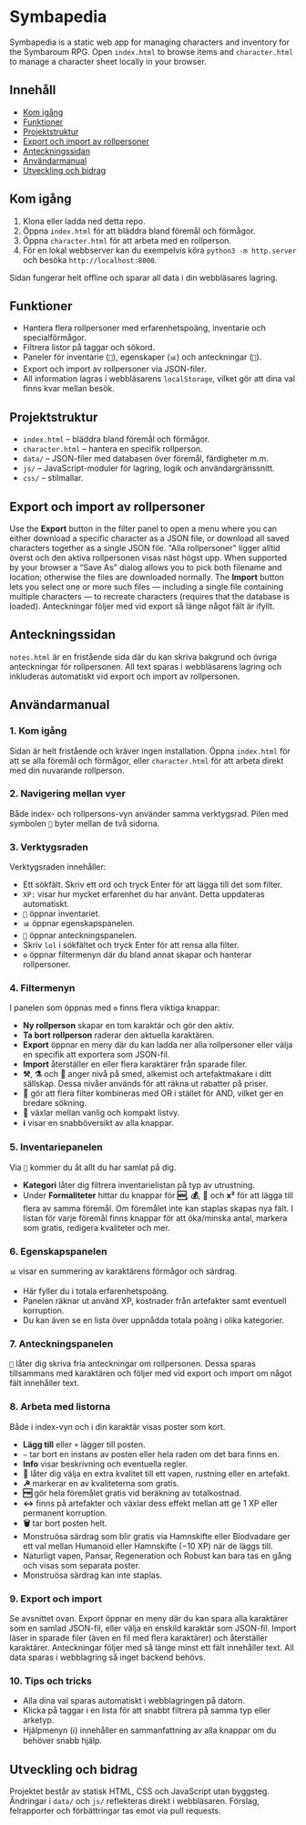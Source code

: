 # Symbapedia

Symbapedia is a static web app for managing characters and inventory for the Symbaroum RPG. Open `index.html` to browse items and `character.html` to manage a character sheet locally in your browser.

## Innehåll
- [Kom igång](#kom-igång)
- [Funktioner](#funktioner)
- [Projektstruktur](#projektstruktur)
- [Export och import av rollpersoner](#export-och-import-av-rollpersoner)
- [Anteckningssidan](#anteckningssidan)
- [Användarmanual](#användarmanual)
- [Utveckling och bidrag](#utveckling-och-bidrag)

## Kom igång
1. Klona eller ladda ned detta repo.
2. Öppna `index.html` för att bläddra bland föremål och förmågor.
3. Öppna `character.html` för att arbeta med en rollperson.
4. För en lokal webbserver kan du exempelvis köra `python3 -m http.server` och besöka `http://localhost:8000`.

Sidan fungerar helt offline och sparar all data i din webbläsares lagring.

## Funktioner
- Hantera flera rollpersoner med erfarenhetspoäng, inventarie och specialförmågor.
- Filtrera listor på taggar och sökord.
- Paneler för inventarie (`🎒`), egenskaper (`📊`) och anteckningar (`📜`).
- Export och import av rollpersoner via JSON-filer.
- All information lagras i webbläsarens `localStorage`, vilket gör att dina val finns kvar mellan besök.

## Projektstruktur
- `index.html` – bläddra bland föremål och förmågor.
- `character.html` – hantera en specifik rollperson.
- `data/` – JSON-filer med databasen över föremål, färdigheter m.m.
- `js/` – JavaScript-moduler för lagring, logik och användargränssnitt.
- `css/` – stilmallar.

## Export och import av rollpersoner
Use the **Export** button in the filter panel to open a menu where you can either download a specific character as a JSON file, or download all saved characters together as a single JSON file. "Alla rollpersoner" ligger alltid överst och den aktiva rollpersonen visas näst högst upp. When supported by your browser a “Save As” dialog allows you to pick both filename and location; otherwise the files are downloaded normally. The **Import** button lets you select one or more such files — including a single file containing multiple characters — to recreate characters (requires that the database is loaded). Anteckningar följer med vid export så länge något fält är ifyllt.

## Anteckningssidan

`notes.html` är en fristående sida där du kan skriva bakgrund och övriga anteckningar för rollpersonen. All text sparas i webbläsarens lagring och inkluderas automatiskt vid export och import av rollpersonen.

## Användarmanual

### 1. Kom igång
Sidan är helt fristående och kräver ingen installation. Öppna `index.html` för att se alla föremål och förmågor, eller `character.html` för att arbeta direkt med din nuvarande rollperson.

### 2. Navigering mellan vyer
Både index- och rollpersons-vyn använder samma verktygsrad. Pilen med symbolen `🔄` byter mellan de två sidorna.

### 3. Verktygsraden
Verktygsraden innehåller:
- Ett sökfält. Skriv ett ord och tryck Enter för att lägga till det som filter.
- `XP:` visar hur mycket erfarenhet du har använt. Detta uppdateras automatiskt.
- `🎒` öppnar inventariet.
- `📊` öppnar egenskapspanelen.
- `📜` öppnar anteckningspanelen.
- Skriv `lol` i sökfältet och tryck Enter för att rensa alla filter.
- `⚙️` öppnar filtermenyn där du bland annat skapar och hanterar rollpersoner.

### 4. Filtermenyn
I panelen som öppnas med `⚙️` finns flera viktiga knappar:
- **Ny rollperson** skapar en tom karaktär och gör den aktiv.
- **Ta bort rollperson** raderar den aktuella karaktären.
- **Export** öppnar en meny där du kan ladda ner alla rollpersoner eller välja en specifik att exportera som JSON-fil.
- **Import** återställer en eller flera karaktärer från sparade filer.
- **⚒️**, **⚗️** och **🏺** anger nivå på smed, alkemist och artefaktmakare i ditt sällskap. Dessa nivåer används för att räkna ut rabatter på priser.
- **🔭** gör att flera filter kombineras med OR i stället för AND, vilket ger en bredare sökning.
- **🤏** växlar mellan vanlig och kompakt listvy.
- **ℹ️** visar en snabböversikt av alla knappar.

### 5. Inventariepanelen
Via `🎒` kommer du åt allt du har samlat på dig.
- **Kategori** låter dig filtrera inventarielistan på typ av utrustning.
- Under **Formaliteter** hittar du knappar för **🆕**, **💰**, **🧹** och **x²** för att lägga till flera av samma föremål. Om föremålet inte kan staplas skapas nya fält.
I listan för varje föremål finns knappar för att öka/minska antal, markera som gratis, redigera kvaliteter och mer.

### 6. Egenskapspanelen
`📊` visar en summering av karaktärens förmågor och särdrag.
- Här fyller du i totala erfarenhetspoäng.
- Panelen räknar ut använd XP, kostnader från artefakter samt eventuell korruption.
- Du kan även se en lista över uppnådda totala poäng i olika kategorier.

### 7. Anteckningspanelen
`📜` låter dig skriva fria anteckningar om rollpersonen. Dessa sparas tillsammans med karaktären och följer med vid export och import om något fält innehåller text.

### 8. Arbeta med listorna
Både i index-vyn och i din karaktär visas poster som kort.
- **Lägg till** eller `+` lägger till posten.
- `−` tar bort en instans av posten eller hela raden om det bara finns en.
- **Info** visar beskrivning och eventuella regler.
- **🔨** låter dig välja en extra kvalitet till ett vapen, rustning eller en artefakt.
- **☭** markerar en av kvaliteterna som gratis.
- **🆓** gör hela föremålet gratis vid beräkning av totalkostnad.
- **↔** finns på artefakter och växlar dess effekt mellan att ge 1 XP eller permanent korruption.
- **🗑** tar bort posten helt.
- Monstruösa särdrag som blir gratis via Hamnskifte eller Blodvadare ger ett val mellan Humanoid eller Hamnskifte (−10 XP) när de läggs till.
- Naturligt vapen, Pansar, Regeneration och Robust kan bara tas en gång och visas som separata poster.
- Monstruösa särdrag kan inte staplas.

### 9. Export och import
Se avsnittet ovan. Export öppnar en meny där du kan spara alla karaktärer som en samlad JSON-fil, eller välja en enskild karaktär som JSON-fil. Import läser in sparade filer (även en fil med flera karaktärer) och återställer karaktärer. Anteckningar följer med så länge minst ett fält innehåller text. All data sparas i webblagring så inget backend behövs.

### 10. Tips och tricks
- Alla dina val sparas automatiskt i webblagringen på datorn.
- Klicka på taggar i en lista för att snabbt filtrera på samma typ eller arketyp.
- Hjälpmenyn (ℹ️) innehåller en sammanfattning av alla knappar om du behöver snabb hjälp.

## Utveckling och bidrag
Projektet består av statisk HTML, CSS och JavaScript utan byggsteg. Ändringar i `data/` och `js/` reflekteras direkt i webbläsaren. Förslag, felrapporter och förbättringar tas emot via pull requests.
